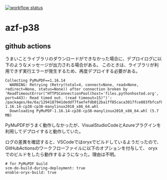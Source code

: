 [![workflow status](https://github.com/bashaway/azf-p38/actions/workflows/main.yml/badge.svg)](https://github.com/bashaway/azf-p38/actions)

# azf-p38

## github actions

うまいことライブラリのダウンロードができなかった場合に、デプロイログに以下のようなメッセージが出力される場合がある。
このときは、ライブラリが利用できず実行エラーが発生するため、再度デプロイする必要がある。

```
Collecting PyMuPDF==1.16.14
  WARNING: Retrying (Retry(total=4, connect=None, read=None, redirect=None, status=None)) after connection broken by 'ReadTimeoutError("HTTPSConnectionPool(host='files.pythonhosted.org', port=443): Read timed out. (read timeout=15)")': /packages/6e/6a/1294187941deddf7faefefdb012ba1ff85caca3017fce883fbfcaf8e6d73/PyMuPDF-1.16.14-cp38-cp38-manylinux2010_x86_64.whl
  Downloading PyMuPDF-1.16.14-cp38-cp38-manylinux2010_x86_64.whl (5.7 MB)
```


PyMuPDFがうまく動作しなかったが、VisualStudioCodeとAzureプラグインを利用してデプロイすると動作していた。

ログの差異を確認すると、VSCodeではoryxでビルドしているようだったので、GitHubActionsのワークフローファイルに以下のオプションを付与して、
oryxでのビルドをしたら動作するようになった。理由は不明。

```
# for PyMuPDF build
scm-do-build-during-deployment: true
enable-oryx-build: true
```